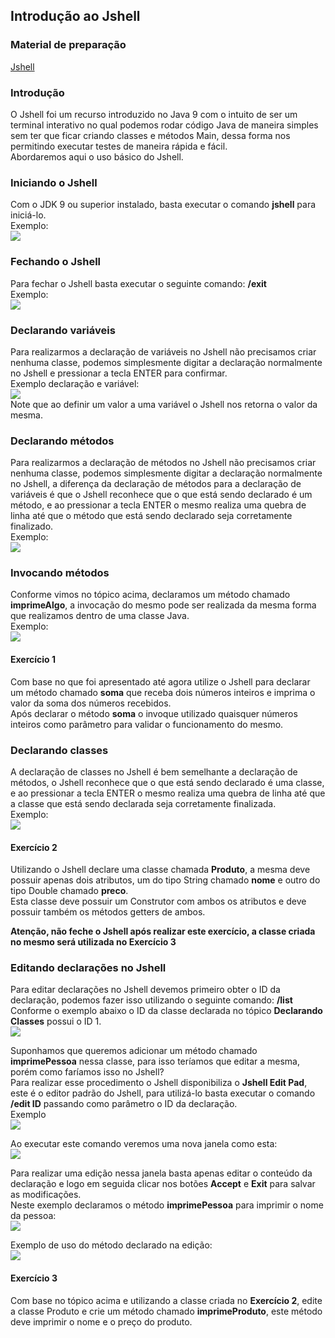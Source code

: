 ## Introdução ao Jshell

### Material de preparação
[Jshell](https://imasters.com.br/desenvolvimento/introducao-ao-java-9-jshell)<br/>


### Introdução
O Jshell foi um recurso introduzido no Java 9 com o intuito de ser um terminal interativo no qual podemos rodar código Java de maneira simples 
sem ter que ficar criando classes e métodos Main, dessa forma nos permitindo executar testes de maneira rápida e fácil.<br/>
Abordaremos aqui o uso básico do Jshell.


### Iniciando o Jshell
Com o JDK 9 ou superior instalado, basta executar o comando **jshell** para iniciá-lo.<br/>
Exemplo:<br/>
<img src="./exemplos/exemplo1.PNG"/>

### Fechando o Jshell
Para fechar o Jshell basta executar o seguinte comando: **/exit**<br/>
Exemplo:<br/>
<img src="./exemplos/exemplo2.PNG"/>

### Declarando variáveis
Para realizarmos a declaração de variáveis no Jshell não precisamos criar nenhuma classe, podemos simplesmente digitar a declaração normalmente no Jshell e pressionar a tecla ENTER para confirmar.<br/>
Exemplo declaração e variável:<br/> 
<img src="./exemplos/exemplo3.PNG"/><br/>
Note que ao definir um valor a uma variável o Jshell nos retorna o valor da mesma.

### Declarando métodos
Para realizarmos a declaração de métodos no Jshell não precisamos criar nenhuma classe, podemos simplesmente digitar a declaração normalmente no Jshell, a diferença da declaração de métodos para a 
declaração de variáveis é que o Jshell reconhece que o que está sendo declarado é um método, e ao pressionar a tecla ENTER o mesmo realiza uma quebra de linha até que o método que está 
sendo declarado seja corretamente finalizado.<br/>
Exemplo:<br/>
<img src="./exemplos/exemplo4.PNG"/>

### Invocando métodos
Conforme vimos no tópico acima, declaramos um método chamado **imprimeAlgo**, a invocação do mesmo pode ser realizada da mesma forma que realizamos dentro de uma classe Java.<br/>
Exemplo:<br/>
<img src="./exemplos/exemplo5.PNG"/>

#### Exercício 1
Com base no que foi apresentado até agora utilize o Jshell para declarar um método chamado **soma** que receba dois números inteiros e imprima o valor da soma dos números recebidos.<br/>
Após declarar o método **soma** o invoque utilizado quaisquer números inteiros como parâmetro para validar o funcionamento do mesmo.

### Declarando classes
A declaração de classes no Jshell é bem semelhante a declaração de métodos, o Jshell reconhece que o que está sendo declarado é uma classe, e ao pressionar a tecla ENTER o mesmo realiza uma quebra de linha até que a classe que está 
sendo declarada seja corretamente finalizada.<br/>
Exemplo:<br/>
<img src="./exemplos/exemplo6.PNG"/>

#### Exercício 2
Utilizando o Jshell declare uma classe chamada **Produto**, a mesma deve possuir apenas dois atributos, um do tipo String chamado **nome** e outro do tipo Double chamado **preco**.<br/>
Esta classe deve possuir um Construtor com ambos os atributos e deve possuir também os métodos getters de ambos.

**Atenção, não feche o Jshell após realizar este exercício, a classe criada no mesmo será utilizada no Exercício 3**

### Editando declarações no Jshell
Para editar declarações no Jshell devemos primeiro obter o ID da declaração, podemos fazer isso utilizando o seguinte comando: **/list**<br/>
Conforme o exemplo abaixo o ID da classe declarada no tópico **Declarando Classes** possui o ID 1.<br/> 
<img src="./exemplos/exemplo7.PNG"/>

Suponhamos que queremos adicionar um método chamado **imprimePessoa** nessa classe, para isso teríamos que editar a mesma, porém como faríamos isso no Jshell?<br/>
Para realizar esse procedimento o Jshell disponibiliza o **Jshell Edit Pad**, este é o editor padrão do Jshell, para utilizá-lo basta executar o comando **/edit ID** passando como 
parâmetro o ID da declaração.<br/>
Exemplo<br/>
<img src="./exemplos/exemplo8.PNG"/>

Ao executar este comando veremos uma nova janela como esta:<br/>
<img src="./exemplos/exemplo9.PNG"/>

Para realizar uma edição nessa janela basta apenas editar o conteúdo da declaração e logo em seguida clicar nos botões **Accept** e **Exit** para salvar as modificações.<br/>
Neste exemplo declaramos o método **imprimePessoa** para imprimir o nome da pessoa:<br/>
<img src="./exemplos/exemplo10.PNG"/>

Exemplo de uso do método declarado na edição:<br/>
<img src="./exemplos/exemplo11.PNG"/>

#### Exercício 3
Com base no tópico acima e utilizando a classe criada no **Exercício 2**, edite a classe Produto e crie um método chamado **imprimeProduto**, 
este método deve imprimir o nome e o preço do produto.